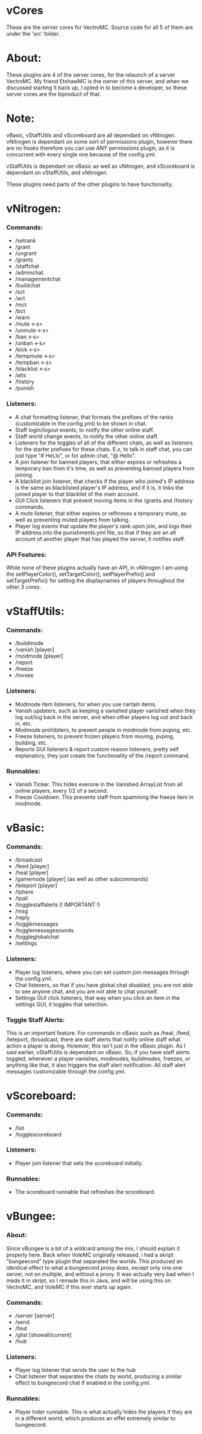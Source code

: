# vCores
These are the server cores for VectroMC. Source code for all 5 of them are under the 'src' folder.

# About:
These plugins are 4 of the server cores, for the relaunch of a server VectroMC. My friend EtshawMC is the owner of this server, and when we discussed starting it back up, I opted in to become a developer, so these server cores are the biproduct of that. 

# Note:
vBasic, vStaffUtils and vScoreboard are all dependant on vNitrogen. vNitrogen is dependant on some sort of permissions plugin, however there are no hooks therefore you can use ANY permissions plugin, as it is concurrent with every single one because of the config.yml.

vStaffUtils is dependant on vBasic as well as vNitrogen, and vScoreboard is dependant on vStaffUtils, and vNitrogen.

These plugins need parts of the other plugins to have functionality.

# vNitrogen:

### Commands:
  - /setrank <player> <rank>
  - /grant <player>
  - /ungrant <player> <id>
  - /grants <player>
  - /staffchat <message>
  - /adminchat <message>
  - /managementchat <message>
  - /buildchat <message>
  - /sct
  - /act
  - /mct
  - /bct
  - /warn <player> <reason>
  - /mute <player> <-s> <reason>
  - /unmute <player> <-s>
  - /ban <player> <-s> <reason>
  - /unban <player> <-s>
  - /kick <player> <-s> <reason>
  - /tempmute <player> <time> <-s> <reason>
  - /tempban <player> <time> <-s> <reason>
  - /blacklist <player> <-s> <reason>
  - /alts <player>
  - /history <player>
  - /punish <player>
  
### Listeners:
  - A chat formatting listener, that formats the prefixes of the ranks (customizable in the config.yml) to be shown in chat.
  - Staff login/logout events, to notify the other online staff.
  - Staff world change events, to notify the other online staff.
  - Listeners for the toggles of all of the different chats, as well as listeners for the starter prefixes for these chats. E.x, to talk in staff chat, you can just type "# HeLlo", or for admin chat, "@ Hello".
  - A join listener for banned players, that either expires or refreshes a temporary ban from it's time, as well as preventing banned players from joining.
  - A blacklist join listener, that checks if the player who joined's IP address is the same as blacklisted player's IP address, and if it is, it links the joined player to that blacklist of the main account.
  - GUI Click listeners that prevent moving items in the /grants and /history commands.
  - A mute listener, that either expires or refhreses a temporary mute, as well as preventing muted players from talking.
  - Player log events that update the player's rank upon join, and logs their IP address into the punishments.yml file, so that if they are an alt account of another player that has played the server, it notifies staff.
  
### API Features:
While none of these plugins actually have an API, in vNitrogen I am using the setPlayerColor(), setTargetColor(), setPlayerPrefix() and setTargetPrefix() for setting the displaynames of players throughout the other 3 cores.

# vStaffUtils:

### Commands:
  - /buildmode
  - /vanish [player]
  - /modmode [player]
  - /report <player>
  - /freeze <player>
  - /invsee <player>
  
### Listeners:
  - Modmode item listeners, for when you use certain items.
  - Vanish updaters, such as keeping a vanished player vanished when they log out/log back in the server, and when other players log out and back in, etc.
  - Modmode prohibiters, to prevent people in modmode from pvping, etc.
  - Freeze listeners, to prevent frozen players from moving, pvping, building, etc.
  - Reports GUI listeners & report custom reason listeners, pretty self explanatory, they just create the functionality of the /report command.
  
### Runnables:
  - Vanish Ticker. This hides everone in the Vanished ArrayList from all online players, every 1/2 of a second.
  - Freeze Cooldown. This prevents staff from spamming the freeze item in modmode.
  
# vBasic:

### Commands:
  - /broadcast <message>
  - /feed [player]
  - /heal [player]
  - /gamemode <gamemode> [player] (as well as other subcommands)
  - /teleport <player> [player]
  - /tphere <player>
  - /tpall
  - /togglestaffalerts (! IMPORTANT !)
  - /msg <player> <message>
  - /reply <message>
  - /togglemessages
  - /togglemessagesounds
  - /toggleglobalchat
  - /settings
  
### Listeners:
  - Player log listeners, where you can set custom join messages through the config.yml.
  - Chat listeners, so that if you have global chat disabled, you are not able to see anyone chat, and you are not able to chat yourself.
  - Settings GUI click listeners, that way when you click an item in the settings GUI, it toggles that selection.
  
### Toggle Staff Alerts:
This is an important feature. For commands in vBasic such as /heal, /feed, /teleport, /broadcast, there are staff alerts that notify online staff what action a player is doing. However, this isn't just in the vBasic plugin. As I said earlier, vStaffUtils is dependant on vBasic. So, if you have staff alerts toggled, whenever a player vanishes, modmodes, buildmodes, freezes, or anything like that, it also triggers the staff alert notification. All staff alert messages customizable through the config.yml.
  
# vScoreboard:

### Commands:
  - /list
  - /togglescoreboard
  
### Listeners:
  - Player join listener that sets the scoreboard initially.
  
### Runnables:
  - The scoreboard runnable that refreshes the scoreboard.
  
# vBungee:

### About:
Since vBungee is a bit of a wildcard among the mix, I should explain it properly here. Back when VoleMC originally released, i had a skript "bungeecord" type plugin that separated the worlds. This produced an identical effect to what a bungeecord proxy does, except only one one server, not on multiple, and without a proxy. It was actually very bad when I made it in skript, so I remade this in Java, and will be using this on VectroMC, and VoleMC if this ever starts up again.

### Commands:
  - /server [server]
  - /send <player> <server>
  - /find <player>
  - /glist [showall/current]
  - /hub
  
### Listeners:
  - Player log listener that sends the user to the hub
  - Chat listener that separates the chats by world, producing a similar effect to bungeecord chat if enabled in the config.yml.
  
### Runnables:
  - Player hider runnable. This is what actually hides the players if they are in a different world, which produces an effet extremely similar to bungeecord.


